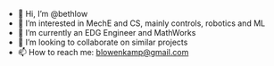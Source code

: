 - 👋 Hi, I’m @bethlow
- 👀 I’m interested in MechE and CS, mainly controls, robotics and ML 
- 🌱 I’m currently an EDG Engineer and MathWorks
- 💞️ I’m looking to collaborate on similar projects
- 📫 How to reach me: blowenkamp@gmail.com

<!---
bethlow/bethlow is a ✨ special ✨ repository because its `README.md` (this file) appears on your GitHub profile.
You can click the Preview link to take a look at your changes.
--->
